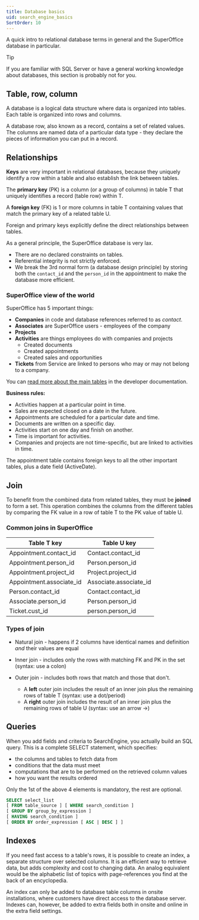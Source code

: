 ```yaml
---
title: Database basics
uid: search_engine_basics
SortOrder: 10
---
```


A quick intro to relational database terms in general and the SuperOffice database in particular.

> [!TIP]
> If you are familiar with SQL Server or have a general working knowledge about databases, this section is probably not for you.

## Table, row, column

A database is a logical data structure where data is organized into tables. Each table is organized into rows and columns.

A database row, also known as a record, contains a set of related values. The columns are named data of a particular data type - they declare the pieces of information you can put in a record.

## Relationships

**Keys** are very important in relational databases, because they uniquely identify a row within a table and also establish the link between tables.

The **primary key** (PK) is a column (or a group of columns) in table T that uniquely identifies a record (table row) within T.

A **foreign key** (FK) is 1 or more columns in table T containing values that match the primary key of a related table U.

Foreign and primary keys explicitly define the direct relationships between tables.

As a general principle, the SuperOffice database is very lax.

* There are no declared constraints on tables.
* Referential integrity is not strictly enforced.
* We break the 3rd normal form (a database design principle) by storing both the `contact_id` and the `person_id` in the appointment to make the database more efficient.

### SuperOffice view of the world

SuperOffice has 5 important things:

* **Companies** in code and database references referred to as *contact*.
* **Associates** are SuperOffice users - employees of the company
* **Projects**
* **Activities** are things employees do with companies and projects
  * Created documents
  * Created appointments
  * Created sales and opportunities
* **Tickets** from Service are linked to persons who may or may not belong to a company.

You can [read more about the main tables](https://community.superoffice.com/documentation/SDK/SO.Database/html/TheMainTables.htm) in the developer documentation.

**Business rules:**

* Activities happen at a particular point in time.
* Sales are expected closed on a date in the future.
* Appointments are scheduled for a particular date and time.
* Documents are written on a specific day.
* Activities start on one day and finish on another.
* Time is important for activities.
* Companies and projects are not time-specific, but are linked to activities in time.

The appointment table contains foreign keys to all the other important tables, plus a date field (ActiveDate).

## Join

To benefit from the combined data from related tables, they must be **joined** to form a set. This operation combines the columns from the different tables by comparing the FK value in a row of table T to the PK value of table U.

### Common joins in SuperOffice

| Table T key              | Table U key            |
|--------------------------|------------------------|
| Appointment.contact_id   | Contact.contact_id     |
| Appointment.person_id    | Person.person_id       |
| Appointment.project_id   | Project.project_id     |
| Appointment.associate_id | Associate.associate_id |
| Person.contact_id        | Contact.contact_id     |
| Associate.person_id      | Person.person_id       |
| Ticket.cust_id           | person.person_id       |

### Types of join

* Natural join - happens if 2 columns have identical names and definition *and* their values are equal

* Inner join - includes only the rows with matching FK and PK in the set (syntax: use a colon)

* Outer join - includes both rows that match and those that don't.
  * A **left** outer join  includes the result of an inner join plus the remaining rows of table T (syntax: use a dot/period)
  * A **right** outer join includes the result of an inner join plus the remaining rows of table U (syntax: use an arrow ->)

## Queries

When you add fields and criteria to SearchEngine, you actually build an SQL query. This is a complete SELECT statement, which specifies:

* the columns and tables to fetch data from
* conditions that the data must meet
* computations that are to be performed on the retrieved column values
* how you want the results ordered

Only the 1st of the above 4 elements is mandatory, the rest are optional.

```sql
SELECT select_list
[ FROM table_source ] [ WHERE search_condition ]
[ GROUP BY group_by_expression ]
[ HAVING search_condition ]
[ ORDER BY order_expression [ ASC | DESC ] ]
```

## Indexes

If you need fast access to a table's rows, it is possible to create an index, a separate structure over selected columns. It is an efficient way to retrieve data, but adds complexity and cost to changing data. An analog equivalent would be the alphabetic list of topics with page-references you find at the back of an encyclopedia.

An index can only be added to database table columns in onsite installations, where customers have direct access to the database server. Indexes can, however, be added to extra fields both in onsite and online in the extra field settings.
